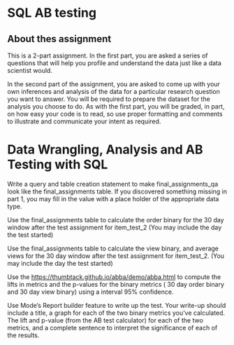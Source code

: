 # SQL AB testing
## About thes assignment
This is a 2-part assignment. In the first part, you are asked a series of questions that will help you profile and understand the data just like a data scientist would.

In the second part of the assignment, you are asked to come up with your own inferences and analysis of the data for a particular research question you want to answer. You will be required to prepare the dataset for the analysis you choose to do. As with the first part, you will be graded, in part, on how easy your code is to read, so use proper formatting and comments to illustrate and communicate your intent as required.


# Data Wrangling, Analysis and AB Testing with SQL
Write a query and table creation statement to make final_assignments_qa look like the final_assignments table. If you discovered something missing in part 1, you may fill in the value with a place holder of the appropriate data type.

Use the final_assignments table to calculate the order binary for the 30 day window after the test assignment for item_test_2 (You may include the day the test started)

Use the final_assignments table to calculate the view binary, and average views for the 30 day window after the test assignment for item_test_2. (You may include the day the test started)

Use the https://thumbtack.github.io/abba/demo/abba.html to compute the lifts in metrics and the p-values for the binary metrics ( 30 day order binary and 30 day view binary) using a interval 95% confidence.

Use Mode’s Report builder feature to write up the test. Your write-up should include a title, a graph for each of the two binary metrics you’ve calculated. The lift and p-value (from the AB test calculator) for each of the two metrics, and a complete sentence to interpret the significance of each of the results.
